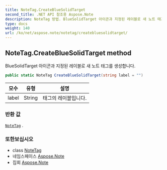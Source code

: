 ```yaml
---
title: NoteTag.CreateBlueSolidTarget
second_title: .NET API 참조용 Aspose.Note
description: NoteTag 방법. BlueSolidTarget 아이콘과 지정된 레이블로 새 노트 태그를 생성합니다.
type: docs
weight: 140
url: /ko/net/aspose.note/notetag/createbluesolidtarget/
---
```

## NoteTag.CreateBlueSolidTarget method

BlueSolidTarget 아이콘과 지정된 레이블로 새 노트 태그를 생성합니다.

```csharp
public static NoteTag CreateBlueSolidTarget(string label = "")
```

| 모수 | 유형 | 설명 |
| --- | --- | --- |
| label | String | 태그의 레이블입니다. |

### 반환 값

[`NoteTag`](../) .

### 또한보십시오

* class [NoteTag](../)
* 네임스페이스 [Aspose.Note](../../notetag/)
* 집회 [Aspose.Note](../../../)


